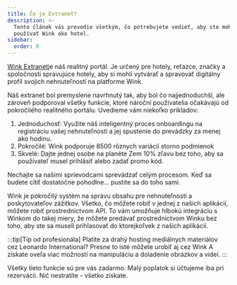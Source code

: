 ```yaml
---
title: Čo je Extranet?
description: >-
  Tento článok vás prevedie všetkým, čo potrebujete vedieť, aby ste mohli začať
  používať Wink ako hotel.
sidebar:
  order: 0
---
```

[Wink Extranet](https://extranet.wink.travel)je náš realitný portál. Je určený pre hotely, reťazce, značky a spoločnosti spravujúce hotely, aby si mohli vytvárať a spravovať digitálny profil svojich nehnuteľností na platforme Wink.

Náš extranet bol premyslene navrhnutý tak, aby bol čo najjednoduchší, ale zároveň podporoval všetky funkcie, ktoré nároční používatelia očakávajú od pokročilého realitného portálu. Uvedieme vám niekoľko príkladov:

1. Jednoduchosť: Využite náš inteligentný proces onboardingu na registráciu vašej nehnuteľnosti a jej spustenie do prevádzky za menej ako hodinu.
2. Pokročilé: Wink podporuje 8500 rôznych variácií storno podmienok
3. Skvelé: Dajte jednej osobe na planéte Zem 10% zľavu bez toho, aby sa používateľ musel prihlásiť alebo zadať promo kód.

Nechajte sa našimi sprievodcami sprevádzať celým procesom. Keď sa budete cítiť dostatočne pohodlne... pustite sa do toho sami.

Wink je pokročilý systém na správu obsahu pre nehnuteľnosti a poskytovateľov zážitkov. Všetko, čo môžete robiť v jednej z našich aplikácií, môžete robiť prostredníctvom API. To vám umožňuje hlbokú integráciu s Winkom do takej miery, že môžete predávať prostredníctvom Winku bez toho, aby ste sa museli prihlasovať do ktorejkoľvek z našich aplikácií.

:::tip\[Tip od profesionála]
Platíte za drahý hosting mediálnych materiálov cez Leonardo International? Presne to isté môžete urobiť aj cez Wink A získate oveľa viac možností na manipuláciu a doladenie obrázkov a videí.
:::

Všetky tieto funkcie sú pre vás zadarmo. Malý poplatok si účtujeme iba pri rezervácii. Nič nestratíte - všetko získate.


